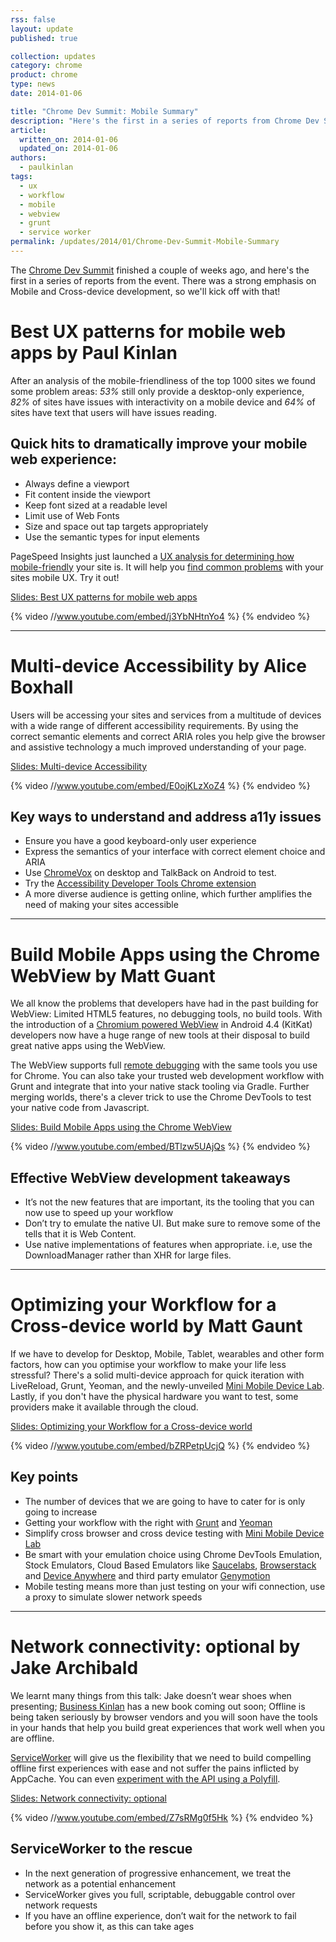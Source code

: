 ```yaml
---
rss: false
layout: update
published: true

collection: updates
category: chrome
product: chrome
type: news
date: 2014-01-06

title: "Chrome Dev Summit: Mobile Summary"
description: "Here's the first in a series of reports from Chrome Dev Summit. There was a strong emphasis on Mobile and Cross-device development, so we'll kick off with that!"
article:
  written_on: 2014-01-06
  updated_on: 2014-01-06
authors:
  - paulkinlan
tags:
  - ux
  - workflow
  - mobile
  - webview
  - grunt
  - service worker
permalink: /updates/2014/01/Chrome-Dev-Summit-Mobile-Summary
---
```

The [Chrome Dev Summit](http://developer.chrome.com/devsummit‎) finished a couple of weeks ago, and here's the first in a series of reports from the event. There was a strong emphasis on Mobile and Cross-device development, so we'll kick off with that!

# Best UX patterns for mobile web apps by Paul Kinlan

After an analysis of the mobile-friendliness of the top 1000 sites we found some problem areas: _53%_ still only provide a desktop-only experience, _82%_ of sites have issues with interactivity on a mobile device and _64%_ of sites have text that users will have issues reading.

## Quick hits to dramatically improve your mobile web experience:

+  Always define a viewport
+  Fit content inside the viewport
+  Keep font sized at a readable level
+  Limit use of Web Fonts
+  Size and space out tap targets appropriately
+  Use the semantic types for input elements

PageSpeed Insights just launched a [UX analysis for determining how mobile-friendly](https://developers.google.com/speed/pagespeed/insights/) your site is. It will help you [find common problems](https://developers.google.com/speed/pagespeed/insights/?url=http%3A%2F%2Fnews.google.com) with your sites mobile UX. Try it out!

[Slides: Best UX patterns for mobile web apps](http://mobile-ux.appspot.com/)

{% video //www.youtube.com/embed/j3YbNHtnYo4 %} {% endvideo %}

<hr>

# Multi-device Accessibility by Alice Boxhall

Users will be accessing your sites and services from a multitude of devices with a wide range of different accessibility requirements.  By using the correct semantic elements and correct ARIA roles you help give the browser and assistive technology a much improved understanding of your page.

[Slides: Multi-device Accessibility](https://docs.google.com/a/google.com/presentation/d/1xKlQZRHyLPXvrTdGkGIumc24bT4_kxRmdqIC_b7fngo/pub?start=false&loop=false&delayms=3000#slide=id.p)

{% video //www.youtube.com/embed/E0ojKLzXoZ4 %} {% endvideo %}

## Key ways to understand and address a11y issues

+ Ensure you have a good keyboard-only user experience
+ Express the semantics of your interface with correct element choice and ARIA
+ Use [ChromeVox](http://www.chromevox.com/) on desktop and TalkBack on Android to test.
+ Try the [Accessibility Developer Tools Chrome extension](https://chrome.google.com/webstore/detail/accessibility-developer-t/fpkknkljclfencbdbgkenhalefipecmb?hl=en)
+  A more diverse audience is getting online, which further amplifies the need of making your sites accessible

<hr>

# Build Mobile Apps using the Chrome WebView by Matt Guant

We all know the problems that developers have had in the past building for WebView:  Limited HTML5 features, no debugging tools, no build tools.  With the introduction of a [Chromium powered WebView](https://developers.google.com/chrome/mobile/docs/webview/overview) in Android 4.4 (KitKat) developers now have a huge range of new tools at their disposal to build great native apps using the WebView.

The WebView supports full [remote debugging](https://developers.google.com/chrome-developer-tools/docs/remote-debugging#debugging-webviews) with the same tools you use for Chrome. You can also take your trusted web development workflow with Grunt and integrate that into your native stack tooling via Gradle.  Further merging worlds, there's a clever trick to use the Chrome DevTools to test your native code from Javascript.

[Slides: Build Mobile Apps using the Chrome WebView](http://gauntface.co.uk/presentations/chrome-dev-summit-2013/chrome-webview/)

{% video //www.youtube.com/embed/BTlzw5UAjQs %} {% endvideo %}

## Effective WebView development takeaways

+  It’s not the new features that are important, its the tooling that you can now use to speed up your workflow
+  Don’t try to emulate the native UI.  But make sure to remove some of the tells that it is Web Content.
+  Use native implementations of features when appropriate.  i.e, use the DownloadManager rather than XHR for large files.

<hr>

# Optimizing your Workflow for a Cross-device world by Matt Gaunt

If we have to develop for Desktop, Mobile, Tablet, wearables and other form factors, how can you optimise your workflow to make your life less stressful?  There's a solid multi-device approach for quick iteration with LiveReload, Grunt, Yeoman, and the newly-unveiled [Mini Mobile Device Lab](https://github.com/GoogleChrome/MiniMobileDeviceLab). Lastly, if you don't have the physical hardware you want to test, some providers make it available through the cloud.

[Slides: Optimizing your Workflow for a Cross-device world](http://gauntface.co.uk/presentations/chrome-dev-summit-2013/cross-device-workflow/#1)

{% video //www.youtube.com/embed/bZRPetpUcjQ %} {% endvideo %}

## Key points

+  The number of devices that we are going to have to cater for is only going to increase
+  Getting your workflow with the right with [Grunt](http://gruntjs.com/) and [Yeoman](http://yeoman.io/)
+  Simplify cross browser and cross device testing with [Mini Mobile Device Lab](https://github.com/GoogleChrome/MiniMobileDeviceLab)
+  Be smart with your emulation choice using Chrome DevTools Emulation, Stock Emulators, Cloud Based Emulators like [Saucelabs](https://saucelabs.com/), [Browserstack](http://www.browserstack.com/) and [Device Anywhere](http://www.deviceanywhere.com/) and third party emulator [Genymotion](http://www.genymotion.com/)
+ Mobile testing means more than just testing on your wifi connection, use a proxy to simulate slower network speeds

<hr>

# Network connectivity: optional by Jake Archibald

We learnt many things from this talk: Jake doesn’t wear shoes when presenting; [Business Kinlan](https://twitter.com/Business_Kinlan/status/403231878246715392) has a new book coming out soon; Offline is being taken seriously by browser vendors and you will soon have the tools in your hands that help you build great experiences that work well when you are offline.

[ServiceWorker](https://github.com/slightlyoff/ServiceWorker) will give us the flexibility that we need to build compelling offline first experiences with ease and not suffer the pains inflicted by AppCache.  You can even [experiment with the API using a Polyfill](https://github.com/phuu/serviceworker-demo).

[Slides: Network connectivity: optional](https://speakerdeck.com/jaffathecake/network-optional)

{% video //www.youtube.com/embed/Z7sRMg0f5Hk %} {% endvideo %}

## ServiceWorker to the rescue

+ In the next generation of progressive enhancement, we treat the network as a potential enhancement
+ ServiceWorker gives you full, scriptable, debuggable control over network requests
+ If you have an offline experience, don’t wait for the network to fail before you show it, as this can take ages
